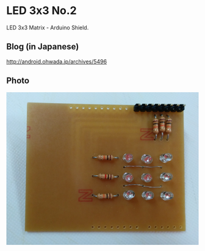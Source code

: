 LED 3x3 No.2
===============
LED 3x3 Matrix - Arduino Shield.

## Blog (in Japanese)
http://android.ohwada.jp/archives/5496

## Photo
![photo](https://raw.githubusercontent.com/ohwada/ArduinoShield/master/docs/led_3x3_2/pcb.png)
